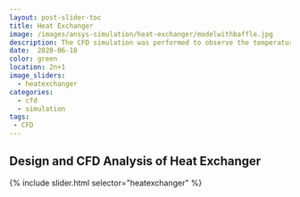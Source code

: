 ```yaml
---
layout: post-slider-toc
title: Heat Exchanger
image: /images/ansys-simulation/heat-exchanger/modelwithbaffle.jpg
description: The CFD simulation was performed to observe the temperature, presssure and velocity at different location in the heat exchanger.
date:  2020-06-18
color: green
location: 2n+1
image_sliders:
  - heatexchanger
categories:
  - cfd 
  - simulation
tags:
 - CFD
---
```


## Design and CFD Analysis of Heat Exchanger

{% include slider.html selector="heatexchanger" %}
